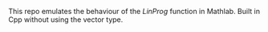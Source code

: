 This repo emulates the behaviour of the *LinProg* function in Mathlab. Built in Cpp without using the vector type.
